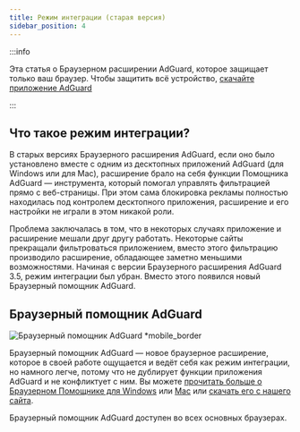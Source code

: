 ```yaml
---
title: Режим интеграции (старая версия)
sidebar_position: 4
---
```


:::info

Эта статья о Браузерном расширении AdGuard, которое защищает только ваш браузер. Чтобы защитить всё устройство, [скачайте приложение AdGuard](https://agrd.io/download-kb-adblock)

:::

## Что такое режим интеграции?

В старых версиях Браузерного расширения AdGuard, если оно было установлено вместе с одним из десктопных приложений AdGuard (для Windows или для Mac), расширение брало на себя функции Помощника AdGuard — инструмента, который помогал управлять фильтрацией прямо с веб-страницы. При этом сама блокировка рекламы полностью находилась под контролем десктопного приложения, расширение и его настройки не играли в этом никакой роли.

Проблема заключалась в том, что в некоторых случаях приложение и расширение мешали друг другу работать. Некоторые сайты прекращали фильтроваться приложением, вместо этого фильтрацию производило расширение, обладающее заметно меньшими возможностями. Начиная с версии Браузерного расширения AdGuard 3.5, режим интеграции был убран. Вместо этого появился новый Браузерный помощник AdGuard.

## Браузерный помощник AdGuard

![Браузерный помощник AdGuard *mobile_border](https://cdn.adtidy.org/content/kb/ad_blocker/browser_extension/ad_blocker_browser_extension_assistant.png)

Браузерный помощник AdGuard — новое браузерное расширение, которое в своей работе ощущается и ведёт себя как режим интеграции, но намного легче, потому что не дублирует функции приложения AdGuard и не конфликтует с ним. Вы можете [прочитать больше о Браузерном Помощнике для Windows](/adguard-for-windows/browser-assistant) или [Mac](/adguard-for-mac/features/browser-assistant) или [скачать его с нашего сайта](https://adguard.com/adguard-assistant/overview.html).

Браузерный помощник AdGuard доступен во всех основных браузерах.
